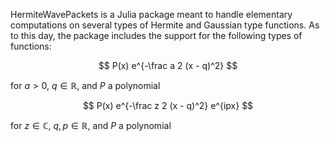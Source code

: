 HermiteWavePackets is a Julia package meant to handle elementary computations on several types of Hermite and Gaussian type functions.
As to this day, the package includes the support for the following types of functions:

$$
  P(x) e^{-\frac a 2 (x - q)^2}
$$

for $a>0$, $q \in \mathbb{R}$, and $P$ a polynomial

$$
  P(x) e^{-\frac z 2 (x - q)^2} e^{ipx}
$$

for $z \in \mathbb C$, $q, p \in \mathbb R$, and $P$ a polynomial
